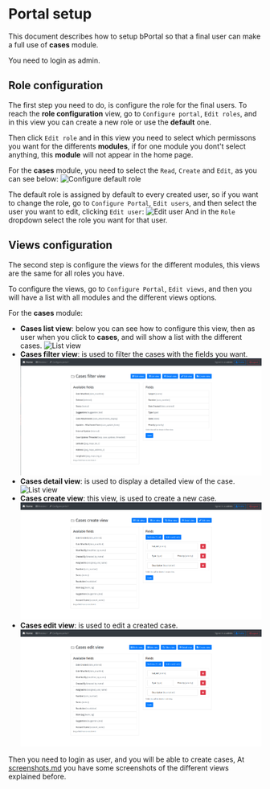 # Portal setup
This document describes how to setup bPortal so that a final user can make a full use of **cases** module.

You need to login as admin.

## Role configuration
The first step you need to do, is configure the role for the final users. To reach the **role configuration** view, go to `Configure portal`, `Edit roles`, and in this view you can create a new role or use the **default** one.

Then click `Edit role` and in this view you need to select which permissons you want for the differents **modules**, if for one module you dont't select anything, this **module** will not appear in the home page. 

For the **cases** module, you need to select the `Read`, `Create` and `Edit`, as you can see below:
![Configure default role](screenshots/admin/edit_roles.png)

The default role is assigned by default to every created user, so if you want to change the role, go to `Configure Portal`, `Edit users`, and then select the user you want to edit, clicking `Edit user`:
![Edit user](screenshots/admin/edit_user.png)
And in the `Role` dropdown select the role you want for that user.

## Views configuration
The second step is configure the views for the different modules, this views are the same for all roles you have.

To configure the views, go to `Configure Portal`, `Edit views`, and then you will have a list with all modules and the different views options.

For the **cases** module: 
- **Cases list view**: below you can see how to configure this view, then as user when you click to **cases**, and will show a list with the different cases.
![List view](screenshots/admin/configure_list_view.png)
- **Cases filter view**: is used to filter the cases with the fields you want.
![List view](screenshots/admin/filter-view.png)
- **Cases detail view**: is used to display a detailed view of the case.
![List view](screenshots/admin/configure_detail_view.png)
- **Cases create view**: this view, is used to create a new case.
![List view](screenshots/admin/create-view.png)
- **Cases edit view**: is used to edit a created case. 
![List view](screenshots/admin/edit-view.png)

Then you need to login as user, and you will be able to create cases, At [screenshots.md](screenshots.md) you have some screenshots of the different views explained before.
